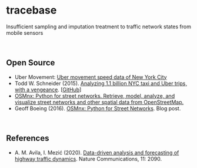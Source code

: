 # tracebase
Insufficient sampling and imputation treatment to traffic network states from mobile sensors

<br>

## Open Source

- Uber Movement: [Uber movement speed data of New York City](https://movement.uber.com/explore/new_york/speeds)
- Todd W. Schneider (2015). [Analyzing 1.1 billion NYC taxi and Uber trips, with a vengeance](https://toddwschneider.com/posts/analyzing-1-1-billion-nyc-taxi-and-uber-trips-with-a-vengeance/). [[GitHub](https://github.com/toddwschneider)]
- [OSMnx: Python for street networks. Retrieve, model, analyze, and visualize street networks and other spatial data from OpenStreetMap.](https://github.com/gboeing/osmnx)
- Geoff Boeing (2016). [OSMnx: Python for Street Networks](https://geoffboeing.com/2016/11/osmnx-python-street-networks/). Blog post.

<br>

## References

- A. M. Avila, I. Mezić (2020). [Data-driven analysis and forecasting of highway traffic dynamics](https://www.nature.com/articles/s41467-020-15582-5). Nature Communications, 11: 2090.
